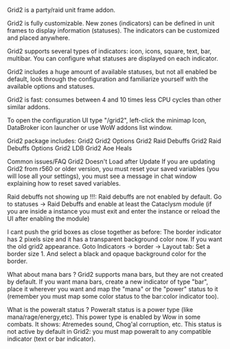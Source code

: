 Grid2 is a party/raid unit frame addon.

Grid2 is fully customizable. New zones (indicators) can be defined in unit frames to display information (statuses). The indicators can be customized and placed anywhere.

Grid2 supports several types of indicators: icon, icons, square, text, bar, multibar. You can configure what statuses are displayed on each indicator.

Grid2 includes a huge amount of available statuses, but not all enabled be default, look through the configuration and familiarize yourself with the available options and statuses.

Grid2 is fast: consumes between 4 and 10 times less CPU cycles than other similar addons.

To open the configuration UI type "/grid2", left-click the minimap Icon, DataBroker icon launcher or use WoW addons list window.

Grid2 package includes:
Grid2
Grid2 Options
Grid2 Raid Debuffs
Grid2 Raid Debuffs Options
Grid2 LDB
Grid2 Aoe Heals


Common issues/FAQ
Grid2 Doesn't Load after Update
If you are updating Grid2 from r560 or older version, you must reset your saved variables (you will lose all your settings), you must see a message in chat window explaining how to reset saved variables.

Raid debuffs not showing up !!!:
Raid debuffs are not enabled by default. Go to statuses -> Raid Debuffs and enable at least the Cataclysm module (if you are inside a instance you must exit and enter the instance or reload the UI after enabling the module)

I cant push the grid boxes as close together as before:
The border indicator has 2 pixels size and it has a transparent background color now. If you want the old grid2 appearance. Goto Indicators -> border -> Layout tab: Set a border size 1. And select a black and opaque background color for the border.

What about mana bars ?
Grid2 supports mana bars, but they are not created by default. If you want mana bars, create a new indicator of type "bar", place it wherever you want and map the "mana" or the "power" status to it (remember you must map some color status to the bar:color indicator too).

What is the poweralt status ?
Poweralt status is a power type (like mana/rage/energy,etc). This power type is enabled by Wow in some combats. It shows: Atremedes sound, Chog'al corruption, etc. This status is not active by default in Grid2: you must map poweralt to any compatible indicator (text or bar indicator).
